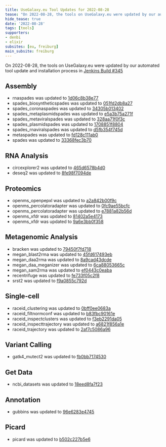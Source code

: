 ```yaml
---
title: UseGalaxy.eu Tool Updates for 2022-08-28
tease: "On 2022-08-28, the tools on UseGalaxy.eu were updated by our automated tool update and installation process."
hide_tease: true
date: '2022-08-28'
tags: [tools]
supporters:
- denbi
- elixir
subsites: [eu, freiburg]
main_subsite: freiburg
---
```


On 2022-08-28, the tools on UseGalaxy.eu were updated by our automated tool update and installation process in [Jenkins Build #345](https://build.galaxyproject.eu/job/usegalaxy-eu/job/install-tools/#345/)


## Assembly

- rnaspades was updated to [1d06c8b38e77](https://toolshed.g2.bx.psu.edu/view/iuc/rnaspades/1d06c8b38e77)
- spades_biosyntheticspades was updated to [051fd2db8a27](https://toolshed.g2.bx.psu.edu/view/iuc/spades_biosyntheticspades/051fd2db8a27)
- spades_coronaspades was updated to [34305b013402](https://toolshed.g2.bx.psu.edu/view/iuc/spades_coronaspades/34305b013402)
- spades_metaplasmidspades was updated to [e5a3b75a271f](https://toolshed.g2.bx.psu.edu/view/iuc/spades_metaplasmidspades/e5a3b75a271f)
- spades_metaviralspades was updated to [328aa71f0f3c](https://toolshed.g2.bx.psu.edu/view/iuc/spades_metaviralspades/328aa71f0f3c)
- spades_plasmidspades was updated to [1708851f8804](https://toolshed.g2.bx.psu.edu/view/iuc/spades_plasmidspades/1708851f8804)
- spades_rnaviralspades was updated to [d5fb354f745d](https://toolshed.g2.bx.psu.edu/view/iuc/spades_rnaviralspades/d5fb354f745d)
- metaspades was updated to [fd128c111ab0](https://toolshed.g2.bx.psu.edu/view/nml/metaspades/fd128c111ab0)
- spades was updated to [33368fec3b70](https://toolshed.g2.bx.psu.edu/view/nml/spades/33368fec3b70)

## RNA Analysis

- circexplorer2 was updated to [465d6578b4d0](https://toolshed.g2.bx.psu.edu/view/iuc/circexplorer2/465d6578b4d0)
- deseq2 was updated to [8fe98f7094de](https://toolshed.g2.bx.psu.edu/view/iuc/deseq2/8fe98f7094de)

## Proteomics

- openms_openpepxl was updated to [a2a842b00f9c](https://toolshed.g2.bx.psu.edu/view/galaxyp/openms_openpepxl/a2a842b00f9c)
- openms_percolatoradapter was updated to [0fc9ae55bcfc](https://toolshed.g2.bx.psu.edu/view/galaxyp/openms_percolatoradapter/0fc9ae55bcfc)
- openms_percolatoradapter was updated to [e7881a82b56d](https://toolshed.g2.bx.psu.edu/view/galaxyp/openms_percolatoradapter/e7881a82b56d)
- openms_xfdr was updated to [81402a5e4173](https://toolshed.g2.bx.psu.edu/view/galaxyp/openms_xfdr/81402a5e4173)
- openms_xfdr was updated to [9a6e3bb0f358](https://toolshed.g2.bx.psu.edu/view/galaxyp/openms_xfdr/9a6e3bb0f358)

## Metagenomic Analysis

- bracken was updated to [79450f7fd718](https://toolshed.g2.bx.psu.edu/view/iuc/bracken/79450f7fd718)
- megan_blast2rma was updated to [45fd617493eb](https://toolshed.g2.bx.psu.edu/view/iuc/megan_blast2rma/45fd617493eb)
- megan_daa2rma was updated to [8a9cad43dcde](https://toolshed.g2.bx.psu.edu/view/iuc/megan_daa2rma/8a9cad43dcde)
- megan_daa_meganizer was updated to [6ca88053665c](https://toolshed.g2.bx.psu.edu/view/iuc/megan_daa_meganizer/6ca88053665c)
- megan_sam2rma was updated to [ef0443c0eaba](https://toolshed.g2.bx.psu.edu/view/iuc/megan_sam2rma/ef0443c0eaba)
- recentrifuge was updated to [fe733f05c2f8](https://toolshed.g2.bx.psu.edu/view/iuc/recentrifuge/fe733f05c2f8)
- srst2 was updated to [f9a0855c792d](https://toolshed.g2.bx.psu.edu/view/iuc/srst2/f9a0855c792d)

## Single-cell

- raceid_clustering was updated to [0bff0ee0683a](https://toolshed.g2.bx.psu.edu/view/iuc/raceid_clustering/0bff0ee0683a)
- raceid_filtnormconf was updated to [b83fbc90161e](https://toolshed.g2.bx.psu.edu/view/iuc/raceid_filtnormconf/b83fbc90161e)
- raceid_inspectclusters was updated to [f3eb2291da05](https://toolshed.g2.bx.psu.edu/view/iuc/raceid_inspectclusters/f3eb2291da05)
- raceid_inspecttrajectory was updated to [a6821f856a1e](https://toolshed.g2.bx.psu.edu/view/iuc/raceid_inspecttrajectory/a6821f856a1e)
- raceid_trajectory was updated to [2af7c5086a96](https://toolshed.g2.bx.psu.edu/view/iuc/raceid_trajectory/2af7c5086a96)

## Variant Calling

- gatk4_mutect2 was updated to [fb0bb7174530](https://toolshed.g2.bx.psu.edu/view/iuc/gatk4_mutect2/fb0bb7174530)

## Get Data

- ncbi_datasets was updated to [18eed8fa7f23](https://toolshed.g2.bx.psu.edu/view/iuc/ncbi_datasets/18eed8fa7f23)

## Annotation

- gubbins was updated to [96e6283e4745](https://toolshed.g2.bx.psu.edu/view/iuc/gubbins/96e6283e4745)

## Picard

- picard was updated to [b502c227b5e6](https://toolshed.g2.bx.psu.edu/view/devteam/picard/b502c227b5e6)


